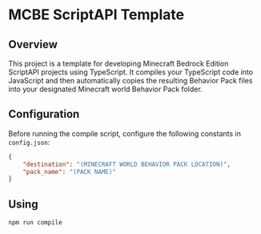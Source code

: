 # MCBE ScriptAPI Template

## Overview

This project is a template for developing Minecraft Bedrock Edition ScriptAPI projects using TypeScript. It compiles your TypeScript code into JavaScript and then automatically copies the resulting Behavior Pack files into your designated Minecraft world Behavior Pack folder.

## Configuration

Before running the compile script, configure the following constants in `config.json`:

```json
{
    "destination": "(MINECRAFT WORLD BEHAVIOR PACK LOCATION)",
    "pack_name": "(PACK NAME)"
}
```

## Using

```
npm run compile
```